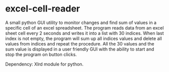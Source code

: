 # excel-cell-reader

A small python GUI utility to monitor changes and find sum of values in a specific cell of an excel spreadsheet.
The program reads data from an excel sheet cell every 2 seconds and writes it into a list with 30 indices. 
When last index is not empty, the program will sum up all indices values and delete all values from indices and repeat the procedure.
All the 30 values and the sum value is displayed in a user friendly GUI with the ability to start and stop the program on button clicks.

Dependency:
Xlrd module for python.
